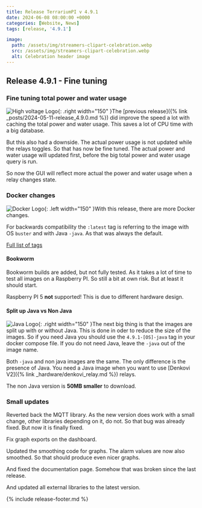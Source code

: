 ```yaml
---
title: Release TerrariumPI v 4.9.1
date: 2024-06-08 08:00:00 +0000
categories: [Website, News]
tags: [release, '4.9.1']

image:
  path: /assets/img/streamers-clipart-celebration.webp
  src: /assets/img/streamers-clipart-celebration.webp
  alt: Celebration header image
---
```


## Release 4.9.1 - Fine tuning

### Fine tuning total power and water usage

![High voltage Logo](/assets/img/high-voltage.webp){: .right width="150" }The [previous release]({% link _posts/2024-05-11-release_4.9.0.md %}) did improve the speed a lot with caching the total power and water usage. This saves a lot of CPU time with a big database.

But this also had a downside. The actual power usage is not updated while the relays toggles. So that has now be fine tuned. The actual power and water usage will updated first, before the big total power and water usage query is run.

So now the GUI will reflect more actual the power and water usage when a relay changes state.

### Docker changes

![Docker Logo](/assets/img/DockerLogo.webp){: .left width="150" }With this release, there are more Docker changes.

For backwards compatibility the `:latest` tag is referring to the image with OS `buster` and with Java `-java`. As that was always the default.

[Full list of tags](https://hub.docker.com/r/theyosh/terrariumpi/tags?page=&page_size=&ordering=&name=4.9.1)

#### Bookworm

Bookworm builds are added, but not fully tested. As it takes a lot of time to test all images on a Raspberry PI. So still a bit at own risk. But at least it should start.

Raspberry PI 5 **not** supported! This is due to different hardware design.

#### Split up Java vs Non Java

![Java Logo](/assets/img/java.webp){: .right width="150" }The next big thing is that the images are split up with or without Java. This is done in oder to reduce the size of the images. So if you need Java you should use the `4.9.1-[OS]-java` tag in your docker compose file. If you do not need Java, leave the `-java` out of the image name.

Both `-java` and non java images are the same. The only difference is the presence of Java. You need a Java image when you want to use [Denkovi V2]({% link _hardware/denkovi_relay.md %}) relays.

The non Java version is **50MB smaller** to download.

### Small updates

Reverted back the MQTT library. As the new version does work with a small change, other libraries depending on it, do not. So that bug was already fixed. But now it is finally fixed.

Fix graph exports on the dashboard.

Updated the smoothing code for graphs. The alarm values are now also smoothed. So that should produce even nicer graphs.

And fixed the documentation page. Somehow that was broken since the last release.

And updated all external libraries to the latest version.

{% include release-footer.md %}
